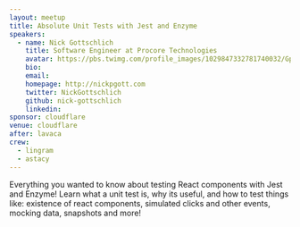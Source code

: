 ```yaml
---
layout: meetup
title: Absolute Unit Tests with Jest and Enzyme
speakers:
  - name: Nick Gottschlich
    title: Software Engineer at Procore Technologies
    avatar: https://pbs.twimg.com/profile_images/1029847332781740032/Gp54dk3Z_400x400.jpg
    bio:
    email:
    homepage: http://nickpgott.com
    twitter: NickGottschlich
    github: nick-gottschlich
    linkedin:
sponsor: cloudflare
venue: cloudflare
after: lavaca
crew:
  - lingram
  - astacy
---
```


Everything you wanted to know about testing React components with Jest and Enzyme! Learn what a unit test is, why its useful, and how to test things like: existence of react components, simulated clicks and other events, mocking data, snapshots and more!
